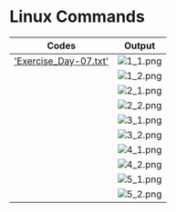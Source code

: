 # Linux Commands

  | Codes | Output |
  |-------|--------|
  |['Exercise_Day-07.txt'](./Codes/Exercise_Day-07.txt)|![1_1.png](./Outputs/1_1.png)|
  | |![1_2.png](./Outputs/1_2.png)|
  | |![2_1.png](./Outputs/2_1.png)|
  | |![2_2.png](./Outputs/2_2.png)|
  | |![3_1.png](./Outputs/3_1.png)|
  | |![3_2.png](./Outputs/3_2.png)|
  | |![4_1.png](./Outputs/4_1.png)|
  | |![4_2.png](./Outputs/4_2.png)|
  | |![5_1.png](./Outputs/5_1.png)|
  | |![5_2.png](./Outputs/5_2.png)|
